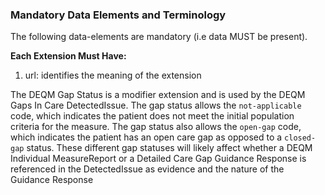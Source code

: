 <!--Begin Generated Intro Tag (DO NOT REMOVE)-->
### Mandatory Data Elements and Terminology
The following data-elements are mandatory (i.e data MUST be present).

**Each Extension Must Have:**
1. url: identifies the meaning of the extension

<!--End Generated Intro (DO NOT REMOVE)-->

<!-- StructureDefinition-extension-gapStatus-intro.md
gapStatus  -->

The DEQM Gap Status is a modifier extension and is used by the DEQM Gaps In Care DetectedIssue. The gap status allows the `not-applicable` code, which indicates the patient does not meet the initial population criteria for the measure. The gap status also allows the `open-gap` code, which indicates the patient has an open care gap as opposed to a `closed-gap` status. These different gap statuses will likely affect whether a DEQM Individual MeasureReport or a Detailed Care Gap Guidance Response is referenced in the DetectedIssue as evidence and the nature of the Guidance Response
